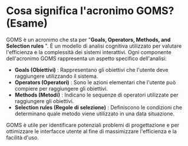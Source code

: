# Cosa significa l'acronimo GOMS? (Esame)


GOMS è un acronimo che sta per "**Goals, Operators, Methods, and Selection
rules** ". È un modello di analisi cognitiva utilizzato per valutare
l'efficienza e la complessità dei sistemi interattivi. Ogni componente
dell'acronimo GOMS rappresenta un aspetto specifico dell'analisi:

  * **Goals (Obiettivi)** : Rappresentano gli obiettivi che l'utente deve raggiungere utilizzando il sistema.
  * **Operators (Operatori)** : Sono le azioni elementari che l'utente può compiere per raggiungere gli obiettivi.
  * **Methods (Metodi)** : Indicano le sequenze di operatori utilizzate per raggiungere gli obiettivi.
  * **Selection rules (Regole di selezione)** : Definiscono le condizioni che determinano quale metodo viene utilizzato in una data situazione.

GOMS è utile per identificare potenziali problemi di progettazione e per
ottimizzare le interfacce utente al fine di massimizzare l'efficienza e la
facilità d'uso.

